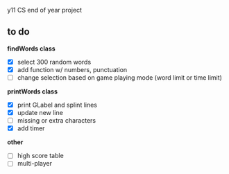 y11 CS end of year project

## to do 
**findWords class**
- [x] select 300 random words
- [x] add function w/ numbers, punctuation
- [ ] change selection based on game playing mode (word limit or time limit)

**printWords class**
- [x] print GLabel and splint lines
- [x] update new line
- [ ] missing or extra characters
- [x] add timer

**other**
- [ ] high score table
- [ ] multi-player
